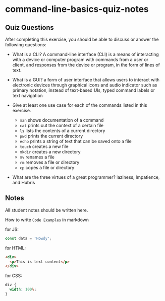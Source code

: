 # command-line-basics-quiz-notes

## Quiz Questions

After completing this exercise, you should be able to discuss or answer the following questions:

- What is a CLI?
  A command-line interface (CLI) is a means of interacting with a device or computer program with commands from a user or client, and responses from the device or program, in the form of lines of text.
- What is a GUI?
  a form of user interface that allows users to interact with electronic devices through graphical icons and audio indicator such as primary notation, instead of text-based UIs, typed command labels or text navigation
- Give at least one use case for each of the commands listed in this exercise.

  - `man`
    shows documentation of a command
  - `cat`
    prints out the context of a certain file
  - `ls`
    lists the contents of a current directory
  - `pwd`
    prints the current directory
  - `echo`
    prints a string of text that can be saved onto a file
  - `touch`
    creates a new file
  - `mkdir`
    creates a new directory
  - `mv`
    renames a file
  - `rm`
    removes a file or directory
  - `cp`
    copes a file or directory

- What are the three virtues of a great programmer?
  laziness, Impatience, and Hubris

## Notes

All student notes should be written here.

How to write `Code Examples` in markdown

for JS:

```javascript
const data = 'Howdy';
```

for HTML:

```html
<div>
  <p>This is text content</p>
</div>
```

for CSS:

```css
div {
  width: 100%;
}
```
